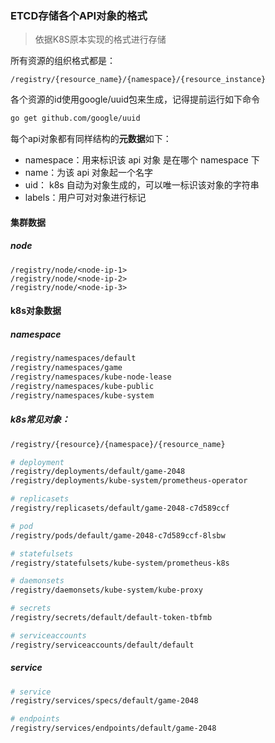 ### ETCD存储各个API对象的格式
> 依据K8S原本实现的格式进行存储

所有资源的组织格式都是：
```
/registry/{resource_name}/{namespace}/{resource_instance}
```
各个资源的id使用google/uuid包来生成，记得提前运行如下命令
```bash
go get github.com/google/uuid
```

每个api对象都有同样结构的**元数据**如下：
- namespace：用来标识该 api 对象 是在哪个 namespace 下
- name：为该 api 对象起一个名字
- uid： k8s 自动为对象生成的，可以唯一标识该对象的字符串
- labels：用户可对对象进行标记

#### 集群数据
##### node

```
/registry/node/<node-ip-1>
/registry/node/<node-ip-2>
/registry/node/<node-ip-3>
```

#### k8s对象数据

##### namespace

```bash
/registry/namespaces/default
/registry/namespaces/game
/registry/namespaces/kube-node-lease
/registry/namespaces/kube-public
/registry/namespaces/kube-system
```



##### k8s常见对象：

```bash
/registry/{resource}/{namespace}/{resource_name}
```

```bash
# deployment
/registry/deployments/default/game-2048
/registry/deployments/kube-system/prometheus-operator

# replicasets
/registry/replicasets/default/game-2048-c7d589ccf

# pod
/registry/pods/default/game-2048-c7d589ccf-8lsbw

# statefulsets
/registry/statefulsets/kube-system/prometheus-k8s

# daemonsets
/registry/daemonsets/kube-system/kube-proxy

# secrets
/registry/secrets/default/default-token-tbfmb

# serviceaccounts
/registry/serviceaccounts/default/default
```



##### service

```bash
# service
/registry/services/specs/default/game-2048

# endpoints
/registry/services/endpoints/default/game-2048
```

